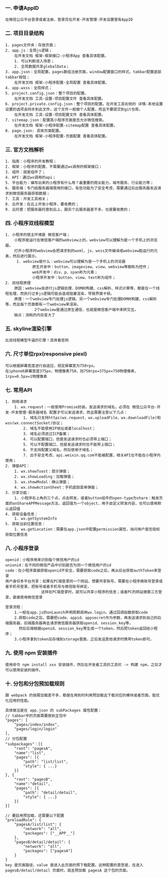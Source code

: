 ### 一. 申请AppID
    在微信公众平台登录或者注册，登录完在开发-开发管理-开发设置里有AppID

### 二. 项目目录结构
    1. pages文件夹：存放页面；
    2. app.js：全局js逻辑；
        在开发文档 框架-框架接口-小程序App 查看具体配置。
        1. 可以判断进入场景；
        2. 全局数据共享globalData；
    3. app.json：全局配置。pages数组注册页面，window配置窗口的样式，tabbar配置底部tabbar按钮；
        在开发文档 框架-小程序配置-全局配置 查看具体配置。
    4. app.wxss：全局样式；
    5. project.config.json：整个项目的配置。
        在开发文档 工具-设置-项目配置文件 查看具体配置。
    6. project.private.config.json：整个项目的配置。在开发工具右侧的 详情-本地设置 设置的选项会同步到此文件，这个文件一般做个人配置，而且不要提交到git仓库。
        在开发文档 工具-设置-项目配置文件 查看具体配置。
    7. sitemap.json：配置其小程序页面是否允许微信搜索。
        在开发文档 框架-小程序配置-sitemap配置 查看具体配置。
    8. page.json: 具体页面配置。
        在开发文档 框架-小程序配置-页面配置 查看具体配置。

### 三. 官方文档解析
    1. 指南：小程序的开发教程；
    2. 框架：小程序的配置、不需要通过wx调用的框架接口；
    3. 组件：就是组件了；
    4. API：通过wx调用的api；
    5. 平台能力：编写出来的小程序有什么用？最重要的商业能力，城市服务、行业能力等；
    6. 服务端：专门给服务器端使用的接口，有些功能为了安全考虑，需要通过后台服务器发送请求到微信服务器获取数据；
    7. 工具：开发工具相关；
    8. 云开发：在云上开发小程序，要收费的；
    9. 云托管：把服务器托管到云上，跟买个云服务器差不多，也是要收费的；

### 四. 小程序双线程模型
    1. 小程序的宿主环境是 微信客户端；
        小程序是运行在微信客户端的webview上的，webview可以理解为是一个手机上的浏览器，
        打开小程序时webview会把请求到的wxml、js、wxss文件编译成webview能运行的元素，然后进行展示。
         1. webview是什么：webview可以理解为是一个手机上的浏览器
                原生开发中：button、imageview、view、webview等都称为控件；
                web开发中：div、p、span称为元素；
                小程序开发中：button、view、text称为组件；
    2. 双线程原理
        原因：webview会进行js逻辑处理、DOM树构建、css解析、样式计算等，都是在一个线程处理，而执行过多js逻辑可能会造成阻塞渲染，导致界面卡顿。
        原理：一个webview专门处理js逻辑，另一个webview专门处理DOM树构建、css解析等，而且每个页面都有一个webview来渲染。
                 2个webview是通过原生通信，也就是微信客户端中来转交互。
        缺点：消耗的内存变大了

### 五. skyline渲染引擎
    比双线程模型牛逼的引擎！具体看官网

### 六. 尺寸单位rpx(responsive piexl)
    可以根据屏幕宽度进行自适应，规定屏幕宽为750rpx。
    在iphone6屏幕宽度375px，物理像素750，则750rpx=375px=750物理像素，1rpx=0.5px=1物理像素
    
### 七. 常用API
    1. 网络请求
        1. wx.request：一般使用Promise封装。发送请求的域名，必须在 微信公众平台-开发-开发管理-服务器域名 配置才可以发送请求，而且需要注意以下几点：
            1. 域名只支持https(wx.request、wx.uploadFile、wx.downloadFile)和wss(wx.connectSocket)协议；
            2. 域名不能使用IP地址或者localhost；
            3. 域名必须进过ICP备案；
            4. 可以配置端口，但是发送请求时也必须带上端口；
            5. 可以不配置端口，但是发送请求时也不能带上端口；
            6. 不支持配置父域名，然后使用子域名；
            7. 出于安全考虑，api.weixin.qq.com不能被配置，相关API也不能在小程序内使用；
    2. 弹窗API：
        1. wx.showToast：提示弹窗；
        2. wx.showLoading：加载弹窗；
        3. wx.showModal：确认弹窗；
        4. wx.showActionSheet：手机底部菜单弹窗；
    3. 分享功能：
        1. 小程序右上角的三个点，点击转发，或者button组件的open-type为share：触发页面的onShareAPPMessage方法，返回值为一个object，用于自定义转发内容，也可以使用默认返回值
    4. 获取设备信息：
        1. wx.getSystemInfo
    5. 获取当前位置信息：
        1. wx.getLocation：需要在app.json中配置permission属性，询问用户是否授权获取位置信息

### 八. 小程序登录
    openid：小程序用来识别每个微信用户的id
    unionid：在不同的微信产品中识别是否为同一个微信用户的id
    code：在小程序直接获取openid不安全，需要获取code之后，再从后台获取authToken来登录
    用户身份多平台共享：如果在PC端登录同一个网站，想要共享账号，需要在小程序做账号登录或者手机号登录，把账号或者手机号与微信账号绑定，
                    这样在PC端登录时，就可以共享小程序的信息；或者PC的网站做第三方登录，直接使用微信登录

    登录流程：
        1.一般在app.js的onLaunch声明周期调用wx.login，通过回调函数获取code
        2.获取code之后，需要把code、appid、appsecret作为参数，再发送请求到自己的后端服务器，后端服务器再去请求微信服务器获取openid、session_key等，
          然后后端根据openid、session_key等生成一个token，然后把token返回给小程序；
        3.小程序拿到token后存储到storage里面，之后发送其他请求时携带token即可。

### 九. 使用 npm 安装插件
    使用命令 npm install xxx 安装插件，然后在开发者工具的工具栏 -> 构建 npm，之后才可以使用安装的插件。 

### 十. 分包和分包预加载规则
    跟 webpack 的按需加载差不多，都是在用到时利用预加载去下载对应的模块或者页面，能优化应用的性能。

    具体做法是在 app.json 的 subPackages 属性配置：
    // tabbar中的页面需要放到主包中
    "pages": [
        "pages/index/index", 
        "pages/login/login"
    ],
    // 分包配置
    "subpackages"：[{
		"root": "pagesA",
        "name":"list",
		"pages": [{
			"path": "list/list",
			"style": { ...}
		}]
	}, {
		"root": "pagesB",
        "name":"detail",
		"pages": [{
			"path": "detail/detail",
			"style": { ...}
		}]
	}]  

    // 要启用预加载，还需要以下配置
    "preloadRule": {
		"pagesA/list/list": {
			"network": "all",
			"packages": ["__APP__"]
		},
		"pagesB/detail/detail": {
			"network": "all",
			"packages": ["pagesA"]
		}
	}
    key 是页面路径，value 是进入此页面的预下载配置。这种配置的意思是，在进入 pagesB/detail/detail 页面时，就去预加载 pagesA 这个包的页面。
